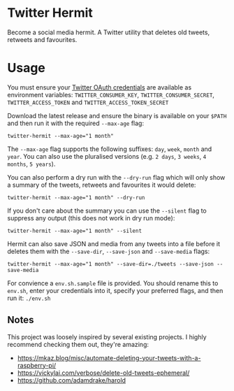 # Twitter Hermit
Become a social media hermit. A Twitter utility that deletes old tweets, retweets and favourites.

# Usage
You must ensure your [Twitter OAuth credentials](https://developer.twitter.com/apps) are available as environment variables: `TWITTER_CONSUMER_KEY`, `TWITTER_CONSUMER_SECRET`, `TWITTER_ACCESS_TOKEN` and `TWITTER_ACCESS_TOKEN_SECRET`

Download the latest release and ensure the binary is available on your `$PATH` and then run it with the required `--max-age` flag:
```
twitter-hermit --max-age="1 month"
```

The `--max-age` flag supports the following suffixes: `day`, `week`, `month` and `year`. You can also use the pluralised versions (e.g. `2 days`, `3 weeks`, `4 months`, `5 years`).

You can also perform a dry run with the `--dry-run` flag which will only show a summary of the tweets, retweets and favourites it would delete:
```
twitter-hermit --max-age="1 month" --dry-run
```

If you don't care about the summary you can use the `--silent` flag to suppress any output (this does not work in dry run mode):
```
twitter-hermit --max-age="1 month" --silent
```

Hermit can also save JSON and media from any tweets into a file before it deletes them with the `--save-dir`, `--save-json` and `--save-media` flags:
```
twitter-hermit --max-age="1 month" --save-dir=./tweets --save-json --save-media
```

For convience a `env.sh.sample` file is provided. You should rename this to `env.sh`, enter your credentials into it, specify your preferred flags, and then run it: `./env.sh`

## Notes
This project was loosely inspired by several existing projects. I highly recommend checking them out, they're amazing:

- https://mkaz.blog/misc/automate-deleting-your-tweets-with-a-raspberry-pi/
- https://vickylai.com/verbose/delete-old-tweets-ephemeral/
- https://github.com/adamdrake/harold
